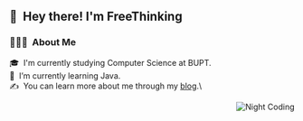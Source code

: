 <!--
**FreeThinking01/FreeThinking01** is a ✨ _special_ ✨ repository because its `README.md` (this file) appears on your GitHub profile.

Here are some ideas to get you started:

- 🔭 I’m studying at BUPT
- 🌱 I’m currently learning Java
- 👯 I’m looking to collaborate on ...
- 🤔 I’m looking for help with ...
- 💬 Ask me about ...
- 📫 How to reach me: ...
- 😄 Pronouns: ...
- ⚡ Fun fact: ...
-->
<h2>👋 &nbsp;Hey there! I'm FreeThinking</h2>

<!-- ## 👋 &nbsp;Hey there! I'm FreeThinking -->

### 👨🏻‍💻 &nbsp;About Me

🎓 &nbsp;I'm currently studying Computer Science at BUPT.\
🌱 &nbsp;I’m currently learning Java.\
✍️ &nbsp;You can learn more about me through my [blog](http://lishuaiyun.cn/).\

<img alt="Night Coding" src="http://hexo-bolg-image.oss-cn-beijing.aliyuncs.com/img/Night-Coding.gif" align="right"/>


